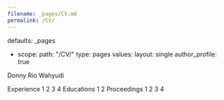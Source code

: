 ```yaml
---
filename: _pages/CV.md
permalink: /CV/
---
```


defaults:
   _pages
  - scope:
      path: "/CV/"
      type: pages
    values:
      layout: single
      author_profile: true

Donny Rio Wahyudi

Experience
1
2
3
4
Educations
1
2
Proceedings
1
2
3
4
